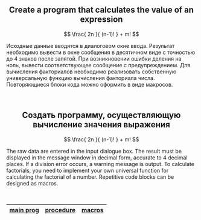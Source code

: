 <h2 align="center">Create a program that calculates the value of an expression</h2>

$$  \frac{ 2n }{ (n-1)! } + m! $$

Исходные данные вводятся в диалоговом окне ввода. Результат необходимо вывести в окне сообщения в десятичном виде с точностью до 4 знаков после запятой. При возникновении ошибки деления на ноль, вывести соответствующее сообщение с предупреждением. Для вычисления факториалов необходимо реализовать собственную универсальную функцию вычисления факториала числа. Повторяющиеся блоки кода можно оформить в виде макросов.

<br>

<h2 align="center">Создать программу, осуществляющую вычисление значения выражения</h2>

$$  \frac{ 2n }{ (n-1)! } + m! $$

The raw data are entered in the input dialogue box. The result must be displayed in the message window in decimal form, accurate to 4 decimal places. If a division error occurs, a warning message is output. To calculate factorials, you need to implement your own universal function for calculating the factorial of a number. Repetitive code blocks can be designed as macros.

<br>

| [main prog](math.asm)  | [procedure](str.inc)  | [macros](math.inc)  |
| --- | --- | --- |
